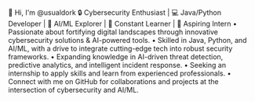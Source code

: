 👋 Hi, I'm @usualdork
🔒 Cybersecurity Enthusiast | 💻 Java/Python Developer | 🤖 AI/ML Explorer | 🌱 Constant Learner | 👔 Aspiring Intern
• Passionate about fortifying digital landscapes through innovative cybersecurity solutions & AI-powered tools.
• Skilled in Java, Python, and AI/ML, with a drive to integrate cutting-edge tech into robust security frameworks.
• Expanding knowledge in AI-driven threat detection, predictive analytics, and intelligent incident response.
• Seeking an internship to apply skills and learn from experienced professionals.
• Connect with me on GitHub for collaborations and projects at the intersection of cybersecurity and AI/ML.

